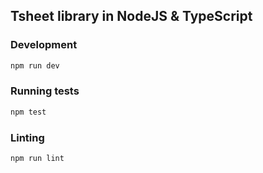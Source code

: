## Tsheet library in NodeJS & TypeScript

### Development

```bash
npm run dev
```

### Running tests

```bash
npm test
```

### Linting

```bash
npm run lint
```
